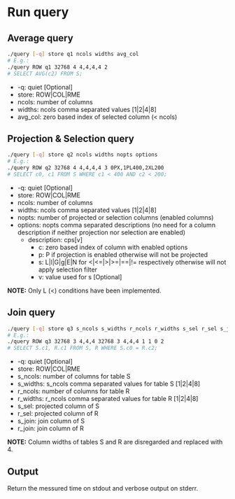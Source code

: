 # Run query

## Average query

```sh
./query [-q] store q1 ncols widths avg_col
# E.g.:
./query ROW q1 32768 4 4,4,4,4 2
# SELECT AVG(c2) FROM S;
```
- -q: quiet [Optional]
- store: ROW|COL|RME
- ncols: number of columns
- widths: ncols comma separated values [1|2|4|8]
- avg_col: zero based index of selected column (< ncols)

## Projection & Selection query

```sh
./query [-q] store q2 ncols widths nopts options
# E.g.:
./query ROW q2 32768 4 4,4,4,4 3 0PX,1PL400,2XL200
# SELECT c0, c1 FROM S WHERE c1 < 400 AND c2 < 200;
```
- -q: quiet [Optional]
- store: ROW|COL|RME
- ncols: number of columns
- widths: ncols comma separated values [1|2|4|8]
- nopts: number of projected or selection columns (enabled columns)
- options: nopts comma separated descriptions (no need for a column description if neither projection nor selection are enabled)
    - description: cps[v]
        - c: zero based index of column with enabled options
        - p: P if projection is enabled otherwise will not be projected
        - s: L|l|G|g|E|N for <|<=|>|>=|==|!= respectively otherwise will not apply selection filter
        - v: value used for s [Optional]

**NOTE:** Only L (<) conditions have been implemented.

## Join query

```sh
./query [-q] store q3 s_ncols s_widths r_ncols r_widths s_sel r_sel s_join r_join
# E.g.:
./query ROW q3 32768 3 4,4,4 32768 3 4,4,4 1 1 0 2
# SELECT S.c1, R.c1 FROM S, R WHERE S.c0 = R.c2;
```
- -q: quiet [Optional]
- store: ROW|COL|RME
- s_ncols: number of columns for table S
- s_widths: s_ncols comma separated values for table S [1|2|4|8]
- r_ncols: number of columns for table R
- r_widths: r_ncols comma separated values for table R [1|2|4|8]
- s_sel: projected column of S
- r_sel: projected column of R
- s_join: join column of S
- r_join: join column of R

**NOTE:** Column widths of tables S and R are disregarded and replaced with 4.

## Output

Return the messured time on stdout and verbose output on stderr.

